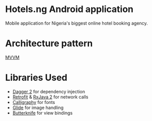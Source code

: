 # Hotels.ng Android application
Mobile application for Nigeria's biggest online hotel booking agency.

# Architecture pattern
[MVVM](https://developer.android.com/topic/libraries/architecture/guide.html)

# Libraries Used
- [Dagger 2](https://google.github.io/dagger) for dependency injection
- [Retrofit](https://github.com/square/retrofit) & [RxJava 2](https://github.com/ReactiveX/RxJava) for network calls
- [Calligraphy](https://github.com/chrisjenx/Calligraphy) for fonts
- [Glide](https://github.com/bumptech/glide) for image handling
- [Butterknife](https://github.com/JakeWharton/butterknife) for view bindings
